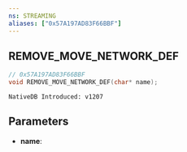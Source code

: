 ```yaml
---
ns: STREAMING
aliases: ["0x57A197AD83F66BBF"]
---
```

## REMOVE_MOVE_NETWORK_DEF

```c
// 0x57A197AD83F66BBF
void REMOVE_MOVE_NETWORK_DEF(char* name);
```

```
NativeDB Introduced: v1207
```

## Parameters
* **name**:
